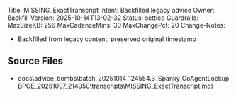 Title: MISSING_ExactTranscript
Intent: Backfilled legacy advice
Owner: Backfill
Version: 2025-10-14T13-02-32
Status: settled
Guardrails:
  MaxSizeKB: 256
  MaxCadenceMins: 30
  MaxChangePct: 20
Change-Notes:
  - Backfilled from legacy content; preserved original timestamp

## Source Files
- docs\advice_bombs\batch_20251014_124554\.3_Spanky_CoAgentLockupBPOE_20251007_214950\transcripts\MISSING_ExactTranscript.md)
